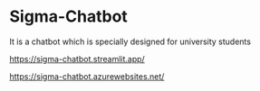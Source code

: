 # Sigma-Chatbot
It is a chatbot which is specially designed for university students

https://sigma-chatbot.streamlit.app/

https://sigma-chatbot.azurewebsites.net/
